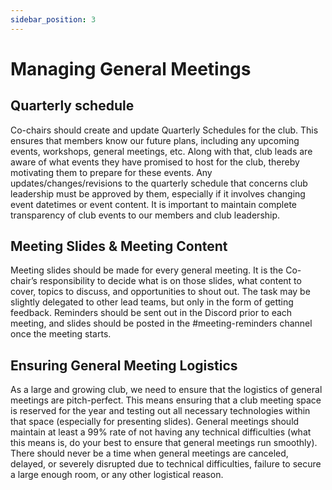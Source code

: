 ```yaml
---
sidebar_position: 3
---
```


# Managing General Meetings

## Quarterly schedule
Co-chairs should create and update Quarterly Schedules for the club. This ensures that members know our future plans, including any upcoming events, workshops, general meetings, etc. Along with that, club leads are aware of what events they have promised to host for the club, thereby motivating them to prepare for these events. Any updates/changes/revisions to the quarterly schedule that concerns club leadership must be approved by them, especially if it involves changing event datetimes or event content. It is important to maintain complete transparency of club events to our members and club leadership.

## Meeting Slides & Meeting Content
Meeting slides should be made for every general meeting. It is the Co-chair’s responsibility to decide what is on those slides, what content to cover, topics to discuss, and opportunities to shout out. The task may be slightly delegated to other lead teams, but only in the form of getting feedback. Reminders should be sent out in the Discord prior to each meeting, and slides should be posted in the #meeting-reminders channel once the meeting starts.

## Ensuring General Meeting Logistics
As a large and growing club, we need to ensure that the logistics of general meetings are pitch-perfect. This means ensuring that a club meeting space is reserved for the year and testing out all necessary technologies within that space (especially for presenting slides). General meetings should maintain at least a 99% rate of not having any technical difficulties (what this means is, do your best to ensure that general meetings run smoothly). There should never be a time when general meetings are canceled, delayed, or severely disrupted due to technical difficulties, failure to secure a large enough room, or any other logistical reason.
